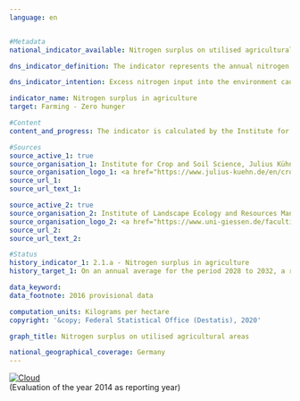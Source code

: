 ```yaml
---                   
language: en                   


#Metadata                   
national_indicator_available: Nitrogen surplus on utilised agricultural areas                   

dns_indicator_definition: The indicator represents the annual nitrogen surplus for the agricultural sector, calculated as nitrogen input minus removal of nitrogen, in kilograms per hectare of utilised agricultural area.<sub> Text from the Indicator Report 2018</sub>                   

dns_indicator_intention: Excess nitrogen input into the environment causes pollution of groundwater and surface water, the oversupply of nutrients (eutrophication) in inland waters, lakes and onshore ecosystems, the generation of greenhouse gases and acidifying atmospheric pollutants, each with negative consequences for the climate, biodiversity and landscape quality. For the period 2028 to 2032, a reduction of the nitrogen surpluses of the overall balance for Germany to 70 kilograms per hectare of utilised agricultural area on an annual average should be achieved.<sub> Text from the Indicator Report 2018</sub>                   

indicator_name: Nitrogen surplus in agriculture                   
target: Farming - Zero hunger                   

#Content                    
content_and_progress: The indicator is calculated by the Institute for Crop and Soil Science at the Julius Kühn Institute and the Institute of Landscape Ecology and Resources Management at the University of Giessen. The calculation takes into account nitrogen inputs by fertilisers, from biological nitrogen fixation, by atmospheric inputs which are not emitted by agriculture, by seed and planting material as well as imported and domestically produced feedstuff. Nitrogen removal results from plant and animal market products.<br><br>In 2016, fertilisers were the most important component of nitrogen input in the overall balance, accounting for 55.1&nbsp;% (107 kilograms of nitrogen per hectare and year). Domestic feedstuff contributed 22.4&nbsp;% (43&nbsp;kg/ha) to nitrogen input, foreign feedstuff 12.1&nbsp;% (23&nbsp;kg/ha), the biological nitrogen fixation 6.6&nbsp;% (13&nbsp;kg/ha), the non-agricultural emissions 2.0&nbsp;% (4&nbsp;kg/ha) and seed and planting material 0.7&nbsp;% (1&nbsp;kg/ha). While the nitrogen input was reduced by about 9&nbsp;% between 1990 and 2016, the nitrogen removal increased considerably more (by 41&nbsp;%) between 1990 and 2016. In 2016, almost three quarters of the nitrogen removal from agriculture was accounted for by plant products and one quarter by animal market products.<br><br>The total balance of the indicator is calculated based on the concept of the “Hoftor-Bilanz” (farmgate balance), thus nitrogen flows within the operational cycle are not taken into account. The relevant time series for the indicator is based on the moving five-year average of the total balances of the relevant year as well as the two preceding and subsequent years. Thereby, yearly meteorological and market fluctuations, which cannot be influenced by farms, are balanced. The indicator does not provide an interpretation regarding the regional distribution of nitrogen surpluses. Even if the average value, defined as a national target for Germany, is not reached, regional nitrogen surpluses can be considerably higher than 70&nbsp;kg per hectare and year.<br><br>During the period from 1992 to 2014, the nitrogen balance fell from 121 to 97&nbsp;kg per hectare and year (– 19.5&nbsp;%). Following the major reduction in nitrogen surpluses at the beginning of the time series, the nitrogen surplus fell by only 0.9&nbsp;% between 2010 and 2014. If this trend continues, decreasing the nitrogen surplus to 70&nbsp;kg/ha of utilised agricultural area on annual average between 2028 and 2032 may not be possible.<br><br>The significant reduction of the nitrogen surplus in the early 1990s resulted from diminished use of fertilisers and falling numbers of livestock in the new Länder. The marginal decline of the indicator in the remaining course of the time series is based on a minor reduction in mineral fertiliser use and improved harvest yields resulting from technical advances in plant production and breeding (more efficient nitrogen fertilisation, variety spectrum) combined with the simultaneous expansion in the cultivation of high-yield crop types (maize, wheat) as well as improved feed conversion by livestock.<br><br>The indicator reveals a direct connection to the indicators 3.2.a “Emissions of air pollutants”, 6.1.b “Nitrate in groundwater”, 14.1.a “Nitrogen input to the North and the Baltic Sea through German inflows” and 15.2 “Eutrophication of ecosystems”.<sub> Text from the Indicator Report 2018</sub>                   

#Sources
source_active_1: true                           
source_organisation_1: Institute for Crop and Soil Science, Julius Kühn Institute                           
source_organisation_logo_1: <a href="https://www.julius-kuehn.de/en/crop-and-soil-science/"><img src="https://g205sdgs.github.io/sdg-indicators/public/logosEn/jki.png" alt="Logo Julius Kühn-Institut" title="Click here to visit the homepage of the organization" /></a>                           
source_url_1:                            
source_url_text_1:                            

source_active_2: true                           
source_organisation_2: Institute of Landscape Ecology and Resources Management, University of Giessen                           
source_organisation_logo_2: <a href="https://www.uni-giessen.de/faculties/f09/institutes/landscape?set_language=en"><img src="https://g205sdgs.github.io/sdg-indicators/public/logosEn/ug.png" alt="Logo Uni Giessen" title="Click here to visit the homepage of the organization" /></a>                           
source_url_2:                            
source_url_text_2:                            

#Status                   
history_indicator_1: 2.1.a - Nitrogen surplus in agriculture                   
history_target_1: On an annual average for the period 2028 to 2032, a reduction of the nitrogen surpluses of the overall balance for Germany to 70 kilograms per hectare of utilised agricultural area

data_keyword:                    
data_footnote: 2016 provisional data                   

computation_units: Kilograms per hectare                   
copyright: '&copy; Federal Statistical Office (Destatis), 2020'                   

graph_title: Nitrogen surplus on utilised agricultural areas                   

national_geographical_coverage: Germany                   
---
```

<div>                           
  <div class="my-header">                           
    <a href="https://sustainabledevelopment-deutschland.github.io/en/status/"><img src="https://g205sdgs.github.io/sdg-indicators/public/Wettersymbole/Wolke.png" title="The indicator is moving in the right direction but if the trend continues, the target value will be missed by more than 20&nbsp;% in the target year" alt="Cloud" />                           
    </a>                           
  </div>
  <div class="my-header-note">
    <span>(Evaluation of the year 2014 as reporting year)</span>
  </div>                           
</div>